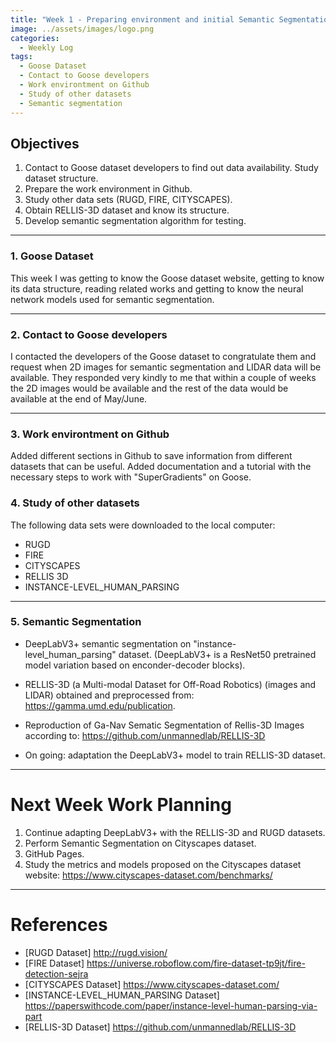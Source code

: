 ```yaml
---
title: "Week 1 - Preparing environment and initial Semantic Segmentation"
image: ../assets/images/logo.png
categories:
  - Weekly Log
tags:
  - Goose Dataset
  - Contact to Goose developers
  - Work environtment on Github 
  - Study of other datasets
  - Semantic segmentation
---
```


## Objectives 

1.  Contact to Goose dataset developers to find out data availability. Study dataset structure.
2.  Prepare the work environment in Github.
3.  Study other data sets (RUGD, FIRE, CITYSCAPES).
6.  Obtain RELLIS-3D dataset and know its structure.
7.  Develop semantic segmentation algorithm for testing.
---

### 1. Goose Dataset

This week I was getting to know the Goose dataset website, getting to know its data structure, reading related works and getting to know the neural network models used for semantic segmentation.

---

### 2. Contact to Goose developers

I contacted the developers of the Goose dataset to congratulate them and request when 2D images for semantic segmentation and LIDAR data will be available. They responded very kindly to me that within a couple of weeks the 2D images would be available and the rest of the data would be available at the end of May/June.

---

### 3. Work environtment on Github 

Added different sections in Github to save information from different datasets that can be useful. Added documentation and a tutorial with the necessary steps to work with "SuperGradients" on Goose.

### 4. Study of other datasets

The following data sets were downloaded to the local computer:
  - RUGD
  - FIRE
  - CITYSCAPES
  - RELLIS 3D
  - INSTANCE-LEVEL_HUMAN_PARSING

---

### 5. Semantic Segmentation

- DeepLabV3+ semantic segmentation on "instance-level_human_parsing" dataset. (DeepLabV3+ is a ResNet50 pretrained model variation based on enconder-decoder blocks).
- RELLIS-3D (a Multi-modal Dataset for Off-Road Robotics) (images and LIDAR) obtained and preprocessed from: https://gamma.umd.edu/publication.
- Reproduction of Ga-Nav Sematic Segmentation of Rellis-3D Images according to: https://github.com/unmannedlab/RELLIS-3D
  
- On going: adaptation the DeepLabV3+ model to train RELLIS-3D dataset.

---

# Next Week Work Planning

  1. Continue adapting DeepLabV3+ with the RELLIS-3D and RUGD datasets.
  2. Perform Semantic Segmentation on Cityscapes dataset.
  3. GitHub Pages.
  4. Study the metrics and models proposed on the Cityscapes dataset website: https://www.cityscapes-dataset.com/benchmarks/

---

# References

* [RUGD Dataset] http://rugd.vision/
* [FIRE Dataset] https://universe.roboflow.com/fire-dataset-tp9jt/fire-detection-sejra
* [CITYSCAPES Dataset] https://www.cityscapes-dataset.com/
* [INSTANCE-LEVEL_HUMAN_PARSING Dataset] https://paperswithcode.com/paper/instance-level-human-parsing-via-part
* [RELLIS-3D Dataset] https://github.com/unmannedlab/RELLIS-3D
